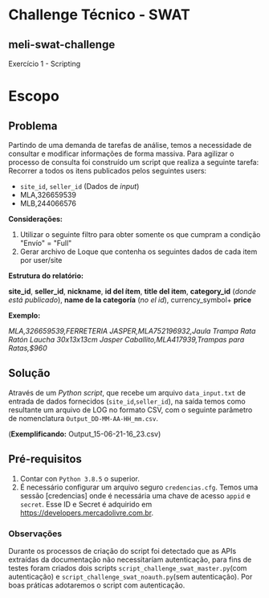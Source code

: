 # Challenge Técnico - SWAT

## meli-swat-challenge
Exercício 1 - Scripting

# Escopo

## Problema
Partindo de uma demanda de tarefas de análise, temos a necessidade de consultar e modificar informações de forma massiva. Para agilizar o processo de consulta foi construído um script que realiza a seguinte tarefa:
Recorrer a todos os itens publicados pelos seguintes users:
* `site_id`, `seller_id` (Dados de _input_)
* MLA,326659539
* MLB,244066576

**Considerações:**
1. Utilizar o seguinte filtro para obter somente os que cumpram a condição "Envío" = "Full"
2. Gerar archivo de Loque que contenha os seguintes dados de cada item por user/site

**Estrutura do relatório:**

**site_id**, **seller_id**, **nickname**, **id del ítem**, **title del item**, **category_id** (_donde está
publicado_), **name de la categoría** (_no el id_), currency_symbol+ **price**


**Exemplo:**

_MLA,326659539,FERRETERIA JASPER,MLA752196932,Jaula Trampa Rata Ratón Laucha 30x13x13cm Jasper Caballito,MLA417939,Trampas para Ratas,$960_

## Solução

Através de um _Python script_, que recebe um arquivo `data_input.txt` de entrada de dados fornecidos (`site_id`,`seller_id`), na saída temos como resultante um arquivo de LOG no formato CSV, com o seguinte parâmetro de nomenclatura `Output_DD-MM-AA-HH_mm.csv`.

(**Exemplificando:** Output_15-06-21-16_23.csv)

## Pré-requisitos
1. Contar con `Python 3.8.5` o superior.
2. É necessário configurar um arquivo seguro `credencias.cfg`. Temos uma sessão [credencias] onde é necessária uma chave de acesso `appid` e `secret`. Esse ID e Secret é adquirido em https://developers.mercadolivre.com.br.
### Observações
Durante os processos de criação do script foi detectado que as APIs extraídas da documentação não necessitaríam autenticação, para fins de testes foram criados dois scripts `script_challenge_swat_master.py`(com autenticação) e `script_challenge_swat_noauth.py`(sem autenticação). 
Por boas práticas adotaremos o script com autenticação.

